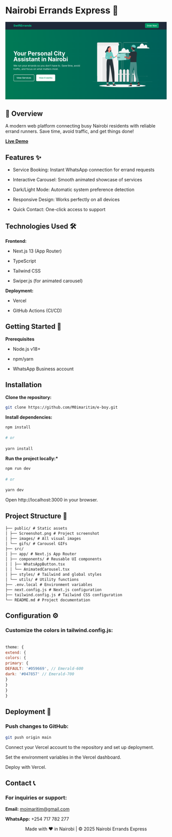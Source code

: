 # Nairobi Errands Express 🚀

![Project Screenshot](/public/Screenshot.png)

## 📌 Overview

A modern web platform connecting busy Nairobi residents with reliable errand runners. Save time, avoid traffic, and get things done!

[**Live Demo**](https://swiftaf-errands.vercel.app)

## Features ✨

- Service Booking: Instant WhatsApp connection for errand requests

- Interactive Carousel: Smooth animated showcase of services

- Dark/Light Mode: Automatic system preference detection

- Responsive Design: Works perfectly on all devices

- Quick Contact: One-click access to support

## Technologies Used 🛠️

**Frontend:**

- Next.js 13 (App Router)

- TypeScript

- Tailwind CSS

- Swiper.js (for animated carousel)

**Deployment:**

- Vercel

- GitHub Actions (CI/CD)

## Getting Started 🚀

**Prerequisites**

- Node.js v18+

- npm/yarn

- WhatsApp Business account

## **Installation**

**Clone the repository:**

```sh
git clone https://github.com/M0imaritim/e-boy.git
```

**Install dependencies:**

```sh
npm install

# or

yarn install
```

**Run the project locally:\***

```sh
npm run dev

# or

yarn dev
```

Open http://localhost:3000 in your browser.

## Project Structure 📁

```
├── public/ # Static assets
│ ├── Screenshot.png # Project screenshot
│ ├── images/ # All visual images
│ └── gifs/ # Carousel GIFs
├── src/
│ ├── app/ # Next.js App Router
│ ├── components/ # Reusable UI components
│ │ ├── WhatsAppButton.tsx
│ │ └── AnimatedCarousel.tsx
│ ├── styles/ # Tailwind and global styles
│ └── utils/ # Utility functions
├── .env.local # Environment variables
├── next.config.js # Next.js configuration
├── tailwind.config.js # Tailwind CSS configuration
└── README.md # Project documentation
```

## **Configuration ⚙️**

### Customize the colors in tailwind.config.js:

```js

theme: {
extend: {
colors: {
primary: {
DEFAULT: '#059669', // Emerald-600
dark: '#047857' // Emerald-700
}
}
}
}
```

## **Deployment 🚀**

### **Push changes to GitHub:**

```sh
git push origin main
```

Connect your Vercel account to the repository and set up deployment.

Set the environment variables in the Vercel dashboard.

Deploy with Vercel.

## Contact 📞

### **For inquiries or support:**

**Email:** moimaritim@gmail.com

**WhatsApp:** +254 717 782 277

<p align="center"> Made with ❤️ in Nairobi | © 2025 Nairobi Errands Express </p>
